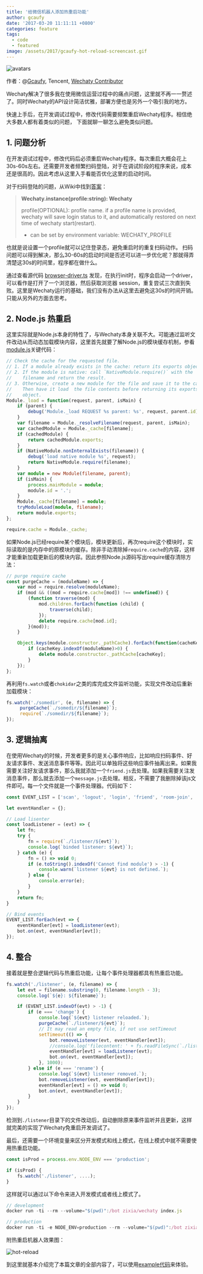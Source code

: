 ```yaml
---
title: '给微信机器人添加热重启功能'
author: gcaufy
date: '2017-03-20 11:11:11 +0800'
categories: feature
tags:
  - code
  - featured
image: /assets/2017/gcaufy-hot-reload-screencast.gif
---
```


![avatars](https://avatars3.githubusercontent.com/u/2182004?v=3&s=88)

作者：@[Gcaufy](https://github.com/gcaufy), Tencent, [Wechaty Contributor](https://github.com/orgs/Chatie/teams/contributor)

Wechaty解决了很多我在使用微信运营过程中的痛点问题，这里就不再一一赘述了。同时Wechaty的API设计简洁优雅，部署方便也是另外一个吸引我的地方。

快速上手后，在开发调试过程中，修改代码需要频繁重启Wechaty程序。相信绝大多数人都有着类似的问题， 下面就聊一聊怎么避免类似问题。

## 1. 问题分析

在开发调试过程中，修改代码后必须重启Wechaty程序。每次重启大概会花上30s-60s左右。还需要开发者频繁扫码登陆，对于在调试阶段的程序来说，成本还是很高的。因此考虑从这里入手看能否优化这里的启动时间。

对于扫码登陆的问题，从Wiki中找到[答案](https://github.com/wechaty/wechaty/wiki/API#wechaty-class)：

>**Wechaty.instance(profile:string): Wechaty**
>
>profile(OPTIONAL): profile name. if a profile name is provided, wechaty will save login status to it, and automatically restored on next time of wechaty start(restart).
>
> * can be set by environment variable: WECHATY_PROFILE

也就是说设置一个profile就可以记住登录态，避免重启时的重复扫码动作。
扫码问题可以得到解决，那么30-60s的启动时间是否还可以进一步优化呢？那就得弄清楚这30s的时间里，程序都在做什么。

通过查看源代码 [browser-driver.ts](https://github.com/wechaty/wechaty/blob/master/src/puppet-web/browser-driver.ts) 发现，在执行init时，程序会启动一个driver，可以看作是打开了一个浏览器，然后获取浏览器 session，重复尝试三次直到失败。这里是Wechaty运行的基础，我们没有办法从这里去避免这30s的时间开销。只能从另外的方面去思考。

## 2. Node.js 热重启

这里实际就是Node.js本身的特性了，与Wechaty本身关联不大。可能通过监听文件改动从而动态加载模块内容，这里首先就要了解Node.js的模块缓存机制，参看[module.js](https://github.com/nodejs/node/blob/master/lib/module.js)关键代码：

```ts
// Check the cache for the requested file.
// 1. If a module already exists in the cache: return its exports object.
// 2. If the module is native: call `NativeModule.require()` with the
//    filename and return the result.
// 3. Otherwise, create a new module for the file and save it to the cache.
//    Then have it load  the file contents before returning its exports
//    object.
Module._load = function(request, parent, isMain) {
    if (parent) {
        debug('Module._load REQUEST %s parent: %s', request, parent.id);
    }
    var filename = Module._resolveFilename(request, parent, isMain);
    var cachedModule = Module._cache[filename];
    if (cachedModule) {
        return cachedModule.exports;
    }
    if (NativeModule.nonInternalExists(filename)) {
        debug('load native module %s', request);
        return NativeModule.require(filename);
    }
    var module = new Module(filename, parent);
    if (isMain) {
        process.mainModule = module;
        module.id = '.';
    }
    Module._cache[filename] = module;
    tryModuleLoad(module, filename);
    return module.exports;
};

require.cache = Module._cache;
```

如果Node.js已经require某个模块后，模块更新后，再次require这个模块时，实际读取的是内存中的原模块的缓存。除非手动清除掉`require.cache`的内容，这样才能重新加载更新后的模块内容。因此参照Node.js源码写出require缓存清除方法：

```ts
// purge require cache
const purgeCache = (moduleName) => {
    var mod = require.resolve(moduleName);
    if (mod && ((mod = require.cache[mod]) !== undefined)) {
        (function traverse(mod) {
            mod.children.forEach(function (child) {
                traverse(child);
            });
            delete require.cache[mod.id];
        }(mod));
    }

    Object.keys(module.constructor._pathCache).forEach(function(cacheKey) {
        if (cacheKey.indexOf(moduleName)>0) {
            delete module.constructor._pathCache[cacheKey];
        }
    });
};
```

再利用`fs.watch`或者`chokidar`之类的库完成文件监听功能，实现文件改动后重新加载模块：

```ts
fs.watch('./somedir', (e, filename) => {
     purgeCache(`./somedir/${filename}`);
     require(`./somedir/${filename}`);
});
```

## 3. 逻辑抽离

在使用Wechaty的时候，开发者更多的是关心事件响应，比如响应扫码事件、好友请求事件、发送消息事件等等。因此可以单独将这些响应事件抽离出来。如果我需要关注好友请求事件，那么我就添加一个`friend.js`去处理。如果我需要关注发消息事件，那么就去添加一个`message.js`去处理。相反，不需要了我删除掉该js文件即可。每一个文件就是一个事件处理器。代码如下：

```ts
const EVENT_LIST = ['scan', 'logout', 'login', 'friend', 'room-join', 'room-leave', 'room-topic', 'message', 'heartbeat', 'error'];

let eventHandler = {};

// Load lisenter
const loadListener = (evt) => {
    let fn;
    try {
        fn = require(`./listener/${evt}`);
        console.log(`binded listener: ${evt}`);
    } catch (e) {
        fn = () => void 0;
        if (e.toString().indexOf('Cannot find module') > -1) {
            console.warn(`listener ${evt} is not defined.`);
        } else {
            console.error(e);
        }
    }
    return fn;
}

// Bind events
EVENT_LIST.forEach(evt => {
    eventHandler[evt] = loadListener(evt);
    bot.on(evt, eventHandler[evt]);
});
```

## 4. 整合

接着就是整合逻辑代码与热重启功能，让每个事件处理器都具有热重启功能。

```ts
fs.watch('./listener', (e, filename) => {
    let evt = filename.substring(0, filename.length - 3);
    console.log(`${e}: ${filename}`);

    if (EVENT_LIST.indexOf(evt) > -1) {
        if (e === 'change') {
            console.log(`${evt} listener reloaded.`);
            purgeCache(`./listener/${evt}`);
            // It may read an empty file, if not use setTimeout
            setTimeout(() => {
                bot.removeListener(evt, eventHandler[evt]);
                //console.log('filecontent: ' + fs.readFileSync(`./listener/${evt}.js`));
                eventHandler[evt] = loadListener(evt);
                bot.on(evt, eventHandler[evt]);
            }, 1000);
        } else if (e === 'rename') {
            console.log(`${evt} listener removed.`);
            bot.removeListener(evt, eventHandler[evt]);
            eventHandler[evt] = () => void 0;
            bot.on(evt, eventHandler[evt]);
        }
    }
});
```

检测到`./listener`目录下的文件改动后，自动删除原来事件监听并且更新，这样就完美的实现了Wechaty免重启开发调试了。

最后，还需要一个环境变量来区分开发模式和线上模式，在线上模式中就不需要使用热重启功能。

```ts
const isProd = process.env.NODE_ENV === 'production';

if (isProd) {
    fs.watch('./listener', ....);
}
```

这样就可以通过以下命令来进入开发模式或者线上模式了。

```ts
// development
docker run -ti --rm --volume="$(pwd)":/bot zixia/wechaty index.js

// production
docker run -ti -e NODE_ENV=production --rm --volume="$(pwd)":/bot zixia/wechaty index.js
```

附热重启机器人效果图：

![hot-reload][gcaufy-hot-reload]

到这里就基本介绍完了本篇文章的全部内容了，可以使用[example代码](https://github.com/wechaty/wechaty/tree/master/example/hot-reload-bot)来体验。

[gcaufy-hot-reload]: /assets/2017/gcaufy-hot-reload-screencast.gif
